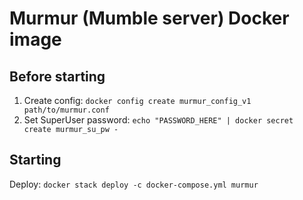# Murmur (Mumble server) Docker image

## Before starting
1. Create config: `docker config create murmur_config_v1 path/to/murmur.conf`
2. Set SuperUser password: `echo "PASSWORD_HERE" | docker secret create murmur_su_pw -`

## Starting
Deploy: `docker stack deploy -c docker-compose.yml murmur`
